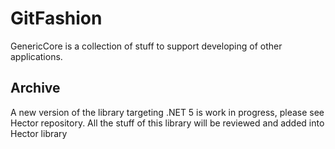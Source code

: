 # GitFashion
GenericCore is a collection of stuff to support developing of other applications.

## Archive
A new version of the library targeting .NET 5 is work in progress, please see Hector repository.
All the stuff of this library will be reviewed and added into Hector library

